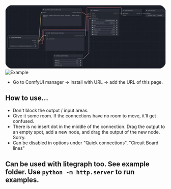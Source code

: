 

![Example](imgs/CircuitBoardExample.webp)
![Example](imgs/CreateSimple.gif)


* Go to ComfyUI manager -> install with URL -> add the URL of this page.

## How to use...


* Don't block the output / input areas.
* Give it some room.  If the connections have no room to move, it'll get confused.
* There is no insert dot in the middle of the connection.  Drag the output to an empty spot, add a new node, and drag the output of the new node.  Sorry.
* Can be disabled in options under "Quick connections", "Circuit Board lines"


## Can be used with litegraph too.  See example folder.  Use `python -m http.server` to run examples.

